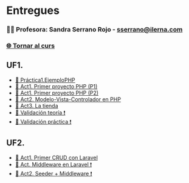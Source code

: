 # Entregues
### 👩‍🏫 Profesora: Sandra Serrano Rojo - sserrano@ilerna.com
### [🌐 Tornar al curs](https://github.com/aiuoki/DAW-2/tree/Desenvolupament-web-en-entorn-servidor)

## UF1.
- [📝 Práctica1.EjemploPHP](https://github.com/aiuoki/DAW-2/tree/Desenvolupament-web-en-entorn-servidor/Desenvolupament%20web%20en%20entorn%20servidor/UF1/---%20ACTIVITATS%20---/Pr%C3%A1ctica1.EjemploPHP/Entrega)
- [📝 Act1. Primer proyecto PHP (P1)](https://github.com/aiuoki/DAW-2/tree/Desenvolupament-web-en-entorn-servidor/Desenvolupament%20web%20en%20entorn%20servidor/UF1/---%20ACTIVITATS%20---/Act1.%20Primer%20proyecto%20PHP%20(P1)/Entrega)
- [📝 Act1. Primer proyecto PHP (P2)](https://github.com/aiuoki/DAW-2/tree/Desenvolupament-web-en-entorn-servidor/Desenvolupament%20web%20en%20entorn%20servidor/UF1/---%20ACTIVITATS%20---/Act1.%20Primer%20proyecto%20PHP%20(P2)/Entrega)
- [📝 Act2. Modelo-Vista-Controlador en PHP](https://github.com/aiuoki/DAW-2/tree/Desenvolupament-web-en-entorn-servidor/Desenvolupament%20web%20en%20entorn%20servidor/UF1/---%20ACTIVITATS%20---/Act2.%20Modelo-Vista-Controlador%20en%20PHP/Entrega)
- [📝 Act3. La tienda](https://github.com/aiuoki/DAW-2/tree/Desenvolupament-web-en-entorn-servidor/Desenvolupament%20web%20en%20entorn%20servidor/UF1/---%20ACTIVITATS%20---/%20Act3.%20La%20tienda/Entrega)
- [📝 Validación teoría ❗️](google.com)
- [📝 Validación práctica ❗️](google.com)

## UF2.
- [📝 Act1. Primer CRUD con Laravel](https://github.com/aiuoki/DAW-2/tree/Desenvolupament-web-en-entorn-servidor/Desenvolupament%20web%20en%20entorn%20servidor/UF2/Act1.%20Primer%20CRUD%20con%20Laravel/Entrega)
- [📝 Act. Middleware en Laravel ❗️](google.com)
- [📝 Act2. Seeder + Middleware ❗️](google.com)
